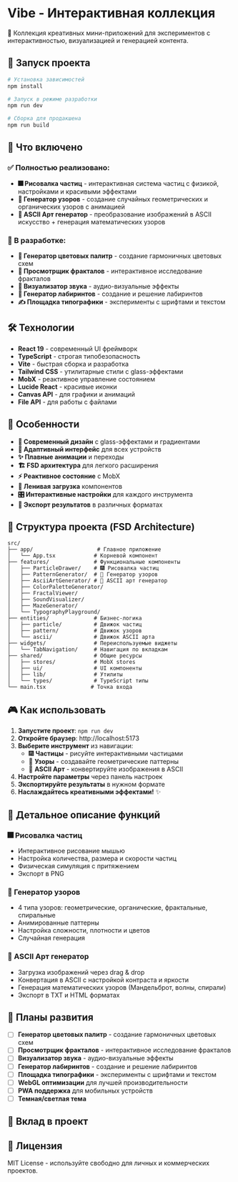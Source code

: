 # Vibe - Интерактивная коллекция

🎨 Коллекция креативных мини-приложений для экспериментов с интерактивностью, визуализацией и генерацией контента.

## 🚀 Запуск проекта

```bash
# Установка зависимостей
npm install

# Запуск в режиме разработки
npm run dev

# Сборка для продакшена
npm run build
```

## 🎨 Что включено

### ✅ Полностью реализовано:

- **🎆 Рисовалка частиц** - интерактивная система частиц с физикой, настройками и красивыми эффектами
- **🔮 Генератор узоров** - создание случайных геометрических и органических узоров с анимацией
- **📝 ASCII Арт генератор** - преобразование изображений в ASCII искусство + генерация математических узоров

### 🔄 В разработке:

- **🎨 Генератор цветовых палитр** - создание гармоничных цветовых схем
- **🌿 Просмотрщик фракталов** - интерактивное исследование фракталов
- **🎵 Визуализатор звука** - аудио-визуальные эффекты
- **🧩 Генератор лабиринтов** - создание и решение лабиринтов
- **✍️ Площадка типографики** - эксперименты с шрифтами и текстом

## 🛠 Технологии

- **React 19** - современный UI фреймворк
- **TypeScript** - строгая типобезопасность
- **Vite** - быстрая сборка и разработка
- **Tailwind CSS** - утилитарные стили с glass-эффектами
- **MobX** - реактивное управление состоянием
- **Lucide React** - красивые иконки
- **Canvas API** - для графики и анимаций
- **File API** - для работы с файлами

## 🎯 Особенности

- **🎨 Современный дизайн** с glass-эффектами и градиентами
- **📱 Адаптивный интерфейс** для всех устройств
- **✨ Плавные анимации** и переходы
- **🏗️ FSD архитектура** для легкого расширения
- **⚡ Реактивное состояние** с MobX
- **🚀 Ленивая загрузка** компонентов
- **🎛️ Интерактивные настройки** для каждого инструмента
- **💾 Экспорт результатов** в различных форматах

## 📁 Структура проекта (FSD Architecture)

```
src/
├── app/                    # Главное приложение
│   └── App.tsx            # Корневой компонент
├── features/              # Функциональные компоненты
│   ├── ParticleDrawer/    # 🎆 Рисовалка частиц
│   ├── PatternGenerator/  # 🔮 Генератор узоров
│   ├── AsciiArtGenerator/ # 📝 ASCII арт генератор
│   ├── ColorPaletteGenerator/
│   ├── FractalViewer/
│   ├── SoundVisualizer/
│   ├── MazeGenerator/
│   └── TypographyPlayground/
├── entities/              # Бизнес-логика
│   ├── particle/          # Движок частиц
│   ├── pattern/           # Движок узоров
│   └── ascii/             # Движок ASCII арта
├── widgets/               # Переиспользуемые виджеты
│   └── TabNavigation/     # Навигация по вкладкам
├── shared/                # Общие ресурсы
│   ├── stores/            # MobX stores
│   ├── ui/                # UI компоненты
│   ├── lib/               # Утилиты
│   └── types/             # TypeScript типы
└── main.tsx              # Точка входа
```

## 🎮 Как использовать

1. **Запустите проект**: `npm run dev`
2. **Откройте браузер**: http://localhost:5173
3. **Выберите инструмент** из навигации:
   - 🎆 **Частицы** - рисуйте интерактивными частицами
   - 🔮 **Узоры** - создавайте геометрические паттерны
   - 📝 **ASCII Арт** - конвертируйте изображения в ASCII
4. **Настройте параметры** через панель настроек
5. **Экспортируйте результаты** в нужном формате
6. **Наслаждайтесь креативными эффектами!** ✨

## 🎯 Детальное описание функций

### 🎆 Рисовалка частиц

- Интерактивное рисование мышью
- Настройка количества, размера и скорости частиц
- Физическая симуляция с притяжением
- Экспорт в PNG

### 🔮 Генератор узоров

- 4 типа узоров: геометрические, органические, фрактальные, спиральные
- Анимированные паттерны
- Настройка сложности, плотности и цветов
- Случайная генерация

### 📝 ASCII Арт генератор

- Загрузка изображений через drag & drop
- Конвертация в ASCII с настройкой контраста и яркости
- Генерация математических узоров (Мандельброт, волны, спирали)
- Экспорт в TXT и HTML форматах

## 🚀 Планы развития

- [ ] **Генератор цветовых палитр** - создание гармоничных цветовых схем
- [ ] **Просмотрщик фракталов** - интерактивное исследование фракталов
- [ ] **Визуализатор звука** - аудио-визуальные эффекты
- [ ] **Генератор лабиринтов** - создание и решение лабиринтов
- [ ] **Площадка типографики** - эксперименты с шрифтами и текстом
- [ ] **WebGL оптимизации** для лучшей производительности
- [ ] **PWA поддержка** для мобильных устройств
- [ ] **Темная/светлая тема**

## 🤝 Вклад в проект

## 📄 Лицензия

MIT License - используйте свободно для личных и коммерческих проектов.
